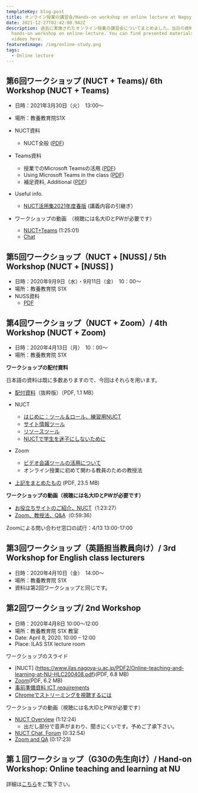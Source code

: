```yaml
---
templateKey: blog-post
title: オンライン授業の講習会/Hands-on workshop on online lecture at Nagoya University／
date: 2021-12-27T02:42:08.942Z
description: 過去に実施されたオンライン授業の講習会についてまとめました。当日の資料・動画もあります。/This is a summary of
  hands-on workshop on online-lecture. You can find presented materials and
  videos here.
featuredimage: /img/online-study.png
tags:
  - Online lecture
---
```

## 第6回ワークショップ (NUCT + Teams)/ 6th Workshop (NUCT + Teams)

* 日時：2021年3月30日（火）　13:00～
* 場所：教養教育院S1X
* NUCT資料
  * NUCT全般 ([PDF](https://nuss.nagoya-u.ac.jp/s/Q3aQzCeMZqs9k5m))
* Teams資料
  * 授業でのMicrosoft Teamsの活用 ([PDF](https://nuss.nagoya-u.ac.jp/s/qWoeRmrsg6EiWRK))
  * Using Microsoft Teams in the class ([PDF](https://nuss.nagoya-u.ac.jp/s/L5rEFaTRoRDk88n))
  * 補足資料, Additional ([PDF](https://nuss.nagoya-u.ac.jp/s/H7da7m7X6y4CTPJ))
* Useful info.
  * [NUCT活用集2021年度春版](https://ct.nagoya-u.ac.jp/access/content/public/NUCT%E6%B4%BB%E7%94%A8%E4%BA%8B%E4%BE%8B%E9%9B%86_2021.pdf) (講義内容の引継ぎ）
* ワークショップの動画　（視聴には名大IDとPWが必要です）

  * [NUCT+Teams](https://nuvideo.media.nagoya-u.ac.jp/embed/8a769db1229c4d3b90399d52de424ae608263d51) (1:25:01)
  * [Chat](https://nuss.nagoya-u.ac.jp/s/xBZnTD3CELwHJsA)

## 第5回ワークショップ（NUCT + [NUSS] / 5th Workshop (NUCT + [NUSS] )

* 日時：2020年9月9日（水）・9月11日（金）　10：00～
* 場所：教養教育院 S1X
* NUSS資料
  * [PDF](https://nuss.nagoya-u.ac.jp/s/jwQpmGGw6rLwHDR)

## 第4回ワークショップ（NUCT + Zoom）/ 4th Workshop (NUCT + Zoom)

* 日時：2020年4月13日（月）　10：00～
* 場所：教養教育院 S1X

**ワークショップの配付資料**

日本語の資料は既に多数ありますので、今回はそれらを用います。


* [配付資料](https://www.ilas.nagoya-u.ac.jp/PDF/NUCT-Zoom-HLC-20200413-handout.pdf)（抜粋版）（PDF, 1.1 MB）
* NUCT
  * [はじめに：ツール＆ロール、練習用NUCT](https://media.itc.nagoya-u.ac.jp/studio/ondemand_teaching_materials_guide/deta/03_teacher_using_01.pdf)
  * [サイト情報ツール](https://media.itc.nagoya-u.ac.jp/studio/ondemand_teaching_materials_guide/deta/04_teacher_siteinfo_02.pdf)
  * [リソースツール](https://media.itc.nagoya-u.ac.jp/studio/ondemand_teaching_materials_guide/deta/06_teacher_resource_04.pdf)
  * [NUCTで学生を迷子にしないために](https://nuss.nagoya-u.ac.jp/s/eQRzmABCjzMrqJZ)

* Zoom
  * [ビデオ会議ツールの活用について](https://media.itc.nagoya-u.ac.jp/studio/Online-Meeting-Tools-Utilizing-Instructions.pdf)
  * オンライン授業に初めて関わる教員のための教授法
  
* [上記をまとめたもの](https://www.ilas.nagoya-u.ac.jp/PDF/NUCT-Zoom-HLC-20200413.pdf) (PDF, 23.5 MB)


**ワークショップの動画（視聴には名大IDとPWが必要です）**

* [お役⽴ちサイトのご紹介、NUCT](https://nuvideo.media.nagoya-u.ac.jp/embed/29c7a69f1c100c334cedb1ee84db951b0bbe37ba/autostart/true/caption/true)（1:23:27）
* [Zoom、教授法、Q&A](https://nuvideo.media.nagoya-u.ac.jp/embed/1316852cbba972854cff54bdae328d753301c9ac/autostart/true/caption/true)（0:59:36）


Zoomによる問い合わせ窓口の試行：4/13 13:00-17:00

## 第3回ワークショップ（英語担当教員向け）/ 3rd Workshop for English class lecturers


* 日時：2020年4月10日（金）　14:00～
* 場所：教養教育院 S1X
* 資料は第2回ワークショップと同じです。

## 第2回ワークショップ/ 2nd Workshop

* 日時：2020年4月8日 10:00〜12:00
* 場所：教養教育院 S1X 教室
* Date: April 8, 2020. 10:00 – 12:00
* Place: ILAS S1X lecture room

ワークショップのスライド

* [NUCT] (https://www.ilas.nagoya-u.ac.jp/PDF2/Online-teaching-and-learning-at-NU-HLC200408.pdf)(PDF, 6.8 MB)
* [Zoom](https://www.ilas.nagoya-u.ac.jp/PDF2/zoom_startup.pdf)(PDF, 6.2 MB)
* [事前準備資料 ICT requirements](https://office.ilas.nagoya-u.ac.jp/wp-content/uploads/2020/04/ICT_requirements.pdf)
* [Chromeでストリーミングを視聴するには](https://www.ilas.nagoya-u.ac.jp/PDF2/enable_streaming.pdf)


ワークショップの動画（視聴には名大IDとPWが必要です）

* [NUCT Overview](https://nuvideo.media.nagoya-u.ac.jp/embed/59dc655e3205f9d68ac1a241e9958679dc9dfae9/autostart/false/caption/true) (1:12:24)
  * 出だし部分で音声がまわり、聞きにくいです。予めご了承下さい。
* [NUCT Chat, Forum](https://nuvideo.media.nagoya-u.ac.jp/embed/aec5a85387c7a503a1f94385c40bd7665254b133/autostart/false/caption/true) (0:32:54)
* [Zoom and QA](https://nuvideo.media.nagoya-u.ac.jp/embed/aec5a85387c7a503a1f94385c40bd7665254b133/autostart/false/caption/true) (0:17:23)

## 第１回ワークショップ（G30の先生向け）/ Hand-on Workshop: Online teaching and learning at NU

詳細は[こちら](https://www.ilas.nagoya-u.ac.jp/en/covid-19.html)をご覧下さい。

